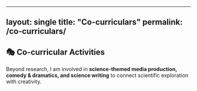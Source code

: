 
---
layout: single
title: "Co-curriculars"
permalink: /co-curriculars/
---

## 🎭 Co-curricular Activities  

Beyond research, I am involved in **science-themed media production, comedy & dramatics, and science writing** to connect scientific exploration with creativity.  
